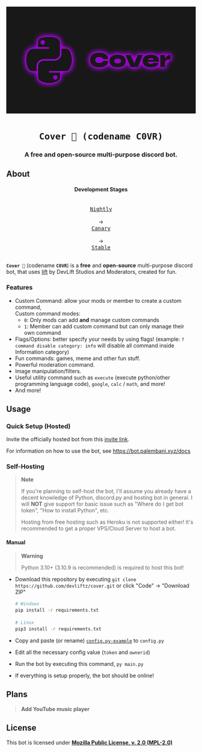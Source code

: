 <p align="center">
    <a href=""><img src="https://github.com/devliftz/cover.src/blob/main/.github/img.png?raw=true" alt=" " width="540"/></a>
</p>

<h1 align="center"><code>Cover 👻 (codename C0VR)</code></h1>

<h3 align="center"> A <b>free</b> and <b>open-source</b> multi-purpose discord bot. </h3>

<p id="badges" align="center">

</p>

## About

<h4 align="center">Development Stages</h4>

<p id="stages" align="center">

<a href="https://github.com/devliftz/C0VR/tree/dev">
  <kbd> <br> Nightly <br> <br> </kbd>
</a>
->
<a href="https://github.com/devliftz/C0VR/tree/overhaul">
  <kbd> <br> Canary <br> <br> </kbd>
</a>
->
<a href="https://github.com/devliftz/C0VR/releases">
  <kbd> <br> Stable <br> <br> </kbd>
</a>

</p>

**`Cover 👻`** (codename **`C0VR`**) is a **free** and **open-source** multi-purpose discord bot, that uses [lift](https://github.com/devliftz/lift.py) by DevLift Studios and Moderators, created for fun.

### Features

- Custom Command: allow your mods or member to create a custom command,  
  Custom command modes:
  - `0`: Only mods can add **and** manage custom commands
  - `1`: Member can add custom command but can only manage their own command
- Flags/Options: better specify your needs by using flags! (example: `?command disable category: info` will disable all command inside Information category)
- Fun commands: games, meme and other fun stuff.
- Powerful moderation command.
- Image manipulation/filters.
- Useful utility command such as `execute` (execute python/other programming language code), `google`, `calc` / `math`, and more!
- And more!

## Usage

### Quick Setup (Hosted)

Invite the officially hosted bot from this [invite link](https://discord.com/api/oauth2/authorize?client_id=1096484859477754008&permissions=8&scope=bot).

For information on how to use the bot, see https://bot.palembani.xyz/docs

### Self-Hosting

> **Note**
>
> If you're planning to self-host the bot, I'll assume you already have a
> decent knowledge of Python, discord.py and hosting bot in general. I will
> **NOT** give support for basic issue such as "Where do I get bot token", "How
> to install Python", etc.
>
> Hosting from free hosting such as Heroku is not supported either! It's
> recommended to get a proper VPS/Cloud Server to host a bot.

#### Manual

> **Warning**
>
> Python 3.10+ (3.10.9 is recommended) is required to host this bot!

- Download this repository by executing `git clone https://github.com/devliftz/cover.git`
  or click "Code" -> "Download ZIP"

   ```zsh
   # Windows
   pip install -r requirements.txt

   # Linux
   pip3 install -r requirements.txt
   ```

- Copy and paste (or rename) [`config.py-example`](../config.py-example) to `config.py`
- Edit all the necessary config value (`token` and `ownerid`)
- Run the bot by executing this command, `py main.py`
- If everything is setup properly, the bot should be online!

## Plans

>**Add YouTube music player**

## License

This bot is licensed under [**Mozilla Public License, v. 2.0 (MPL-2.0)**](/LICENSE)
